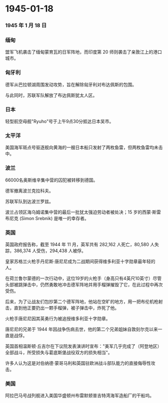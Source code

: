 # 1945-01-18

### 1945 年 1 月 18 日

### 缅甸

盟军飞机袭击了缅甸蒙育瓦的日军阵地，而印度第 20
师则袭击了亲敦江上的港口城市。

### 匈牙利

德军从巴拉顿湖周围发动攻势，旨在解除匈牙利对布达佩斯的包围。

与此同时，苏联军队解放了布达佩斯犹太人区。

### 日本

轻型航空母舰"Ryuho"号于上午9点30分抵达日本吴市。

### 太平洋

美国海军斑点号驱逐舰向黄海的一艘日本船只发射了两枚鱼雷，但两枚鱼雷均未击中。

### 波兰

66000名奥斯维辛集中营的囚犯被转移到德国。

德军撤离波兰克拉科夫。

苏联军队到达波兰罗兹。

波兰占领区海乌姆诺集中营的最后一批犹太强迫劳动者被处决；15
岁的西蒙·斯雷布尼克 (Simon Srebnik) 是唯一的幸存者。

### 英国

英国政府报告称，截至 1944 年 11 月，英军共有 282,162 人死亡，80,580
人失踪，386,374 人受伤，294,438 人被俘。

皇家苏格兰火枪手丹尼斯·唐尼尼成为二战期间获得维多利亚十字勋章最年轻的人。

在荷兰鲁尔蒙德的一次行动中，这位19岁的火枪手（身高只有4英尺10英寸）尽管头部被跳弹击中，仍然勇敢地冲击德军阵地并用手榴弹摧毁了它，在此过程中再次受伤。

后来，为了让战友们包抄第二个德军阵地，他站在空旷的地方，用一把布伦机枪射击，直到他正要扔出一颗手榴弹，被子弹击中，炸死了他。

火枪手唐尼尼因其英勇行为被追授维多利亚十字勋章。

唐尼尼的兄弟于 1944
年因战争伤病去世，他的第二个兄弟姐妹自敦刻尔克以来一直是战俘。

英国首相温斯顿·丘吉尔在下议院发表演讲时宣布："美军几乎完成了（阿登地区）全部战斗，所受损失与葛底斯堡战役双方的损失相当"。

许多人认为这是对伯纳德·蒙哥马利和英国驻欧洲战斗部队能力的直接侮辱性攻击。

### 美国

阿拉巴马号战列舰进入美国华盛顿州布雷默顿普吉特湾海军造船厂的干船坞。